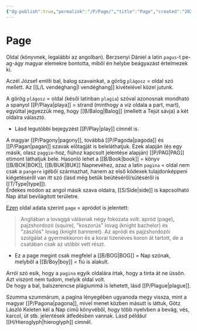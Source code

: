 ```yaml
---
{"dg-publish":true,"permalink":"/P/Page/","title":"Page","created":"2025-04-27T09:54","updated":"2025-04-27T09:55"}
---
```



# Page

Oldal (könyvnek, legalábbi az angolban). Berzsenyi Dániel a latin `pagus`-t pe-ag-ágy magyar elemekre bontotta, miből én helybe beágyazást értelmezek ki.  

Aczél József említi bal, balog szavainkat, a görög `plágosz` = oldal szó mellett. Az [[L/L vendéghang\|l vendéghang]] kivételével közel jutunk.  

A görög `plágosz` = oldal (késői latinban `plagia`) szóval azonosnak mondható a spanyol [[P/Playa\|playa]] = strand (minthogy a víz oldala a part, mart), egyúttal jegyezzük meg, hogy [[B/Balog\|Balog]] (mellett a Tejút sávja) a két oldalra választó.  
- Lásd legutóbbi bejegyzést [[P/Play\|play]] címnél is.

A magyar [[P/Pagony\|pagony]], továbbá [[P/Pagoda\|pagoda]] és [[P/Pagan\|pagan]] szavak előtagját is beleláthatjuk. Ezek alapján (és egy másik, olasz `paggio`-hoz, fiúhoz kapcsolt jelentése alapján) [[P/PAG\|PAG]] etimont láthatjuk bele. Hasonló lehet a [[B/Book\|book]] = könyv [[B/BOK\|BOK]], [[B/BUK\|BUK]] Napnevéhez, azaz a latin `pagina` = oldal nem csak a `pangere` igéből származhat, hanem az első kódexek tulajdonképpeni kiégetéséről van itt szó (lásd még betűk beütéséről/sütéséről is [[T/Type\|type]]).  
Érdekes módon az angol másik szava oldalra, [[S/Side\|side]] is kapcsolható Nap által bevilágított területre.  

[Ezen](https://hu.wikibooks.org/wiki/Heraldikai_lexikon/Band%C3%A9rium) oldal adata szerint `page` = apródot is jelentett:  
> Angliában a lovaggá válásnak négy fokozata volt: apród (page), pajzshordozó (squire), "koszorús" lovag (knight bachelor) és "zászlós" lovag (knight banneret). Az apródi és pajzshordozói szolgálat a gyermekkoron és a korai tizenéves koron át tartott, de a csatában csak az utóbbi vett részt.  
- Ez a page megint csak megfelel a [[B/BOG\|BOG]] = Nap szónak, melyből a [[B/Boy\|boy]] = fiú is alakult.  

Arról szó esik, hogy a `pagina` egyik oldalára írtak, hogy a tinta át ne üssön. Azt viszont nem tudom, melyik oldal volt.  
De hogy a bal, balszerencse plágiummá is lehetett, lásd [[P/Plague\|plague]].  

Szumma szummárum, a pagina lényegében ugyanoda megy vissza, mint a magyar [[P/Pagona\|pagona]], mivel menet közben másutt is láttuk, Götz László Keleten kél a Nap című könyvéből, hogy több nyelvben a bevág, vés, karcol, üt stb. jelentések átfedésben vannak. Lásd például [[H/Hieroglyph\|hieroglyph]] címnél.  